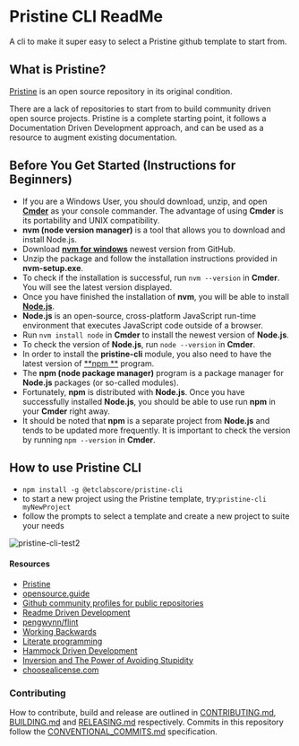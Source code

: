# Pristine CLI ReadMe

A cli to make it super easy to select a Pristine github template to start from.

## What is Pristine?

[Pristine](https://github.com/etclabscore/pristine) is an open source repository in its original condition.

There are a lack of repositories to start from to build community driven open source projects. Pristine is a complete starting point, it follows a Documentation Driven Development approach, and can be used as a resource to augment existing documentation.



## Before You Get Started (Instructions for Beginners) ##

- If you are a Windows User, you should download, unzip, and open [**Cmder**](<https://cmder.net/>) as your console commander. The advantage of using **Cmder** is its portability and UNIX compatibility. 
- **nvm (node version manager)** is a tool that allows you to download and install Node.js. 
- Download [**nvm for windows**](<https://github.com/coreybutler/nvm-windows/releases>) newest version from GitHub. 
- Unzip the package and follow the installation instructions provided in **nvm-setup.exe**. 
- To check if the installation is successful, run `nvm --version` in **Cmder**. You will see the latest version displayed.
- Once you have finished the installation of **nvm**, you will be able to install [**Node.js**](<https://nodejs.org/en/>). 
- **Node.js** is an open-source, cross-platform JavaScript run-time environment that executes JavaScript code outside of a browser. 
- Run `nvm install node` in **Cmder** to install the newest version of **Node.js**. 
- To check the version of **Node.js**, run `node --version` in **Cmder**.
- In order to install the **pristine-cli** module, you also need to have the latest version of [**npm **](<https://www.npmjs.com/get-npm>) program. 
- The **npm (node package manager)** program is a package manager for **Node.js** packages (or so-called modules). 
- Fortunately, **npm** is distributed with **Node.js**. Once you have successfully installed **Node.js**,  you should be able to use run **npm** in your **Cmder** right away. 
- It should be noted that **npm** is a separate project from **Node.js** and tends to be updated more frequently. It is important to check the version by running `npm --version` in **Cmder**.  

## How to use Pristine CLI

- `npm install -g @etclabscore/pristine-cli`
- to start a new project using the Pristine template, try:`pristine-cli myNewProject`
- follow the prompts to select a template and create a new project to suite your needs


![pristine-cli-test2](https://user-images.githubusercontent.com/364566/60707733-3d8c6a80-9ec1-11e9-9a3e-7943c4e6e9ae.gif)


#### Resources

- [Pristine](https://github.com/etclabscore/pristine)
- [opensource.guide](https://opensource.guide/)
- [Github community profiles for public repositories](https://help.github.com/articles/about-community-profiles-for-public-repositories/)
- [Readme Driven Development](http://tom.preston-werner.com/2010/08/23/readme-driven-development.html)
- [pengwynn/flint](https://github.com/pengwynn/flint)
- [Working Backwards](https://www.allthingsdistributed.com/2006/11/working_backwards.html)
- [Literate programming](https://en.wikipedia.org/wiki/Literate_programming)
- [Hammock Driven Development](https://www.youtube.com/watch?v=f84n5oFoZBc)
- [Inversion and The Power of Avoiding Stupidity](https://fs.blog/2013/10/inversion/)
- [choosealicense.com](http://choosealicense.com)

### Contributing

How to contribute, build and release are outlined in [CONTRIBUTING.md](CONTRIBUTING.md), [BUILDING.md](BUILDING.md) and [RELEASING.md](RELEASING.md) respectively. Commits in this repository follow the [CONVENTIONAL_COMMITS.md](CONVENTIONAL_COMMITS.md) specification.
